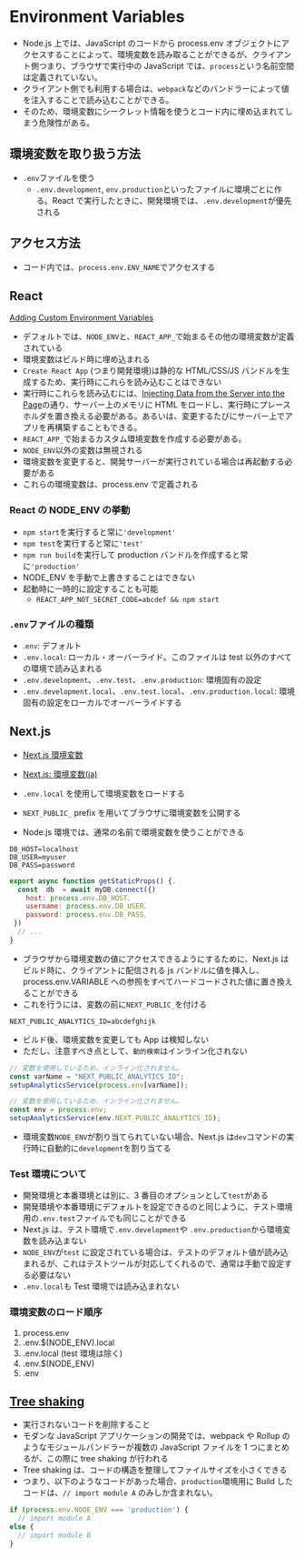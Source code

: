 # Environment Variables

- Node.js 上では、JavaScript のコードから process.env オブジェクトにアクセスすることによって、環境変数を読み取ることができるが、クライアント側つまり、ブラウザで実行中の JavaScript では、`process`という名前空間は定義されていない。
- クライアント側でも利用する場合は、`webpack`などのバンドラーによって値を注入することで読み込むことができる。
- そのため、環境変数にシークレット情報を使うとコード内に埋め込まれてしまう危険性がある。

## 環境変数を取り扱う方法

- `.env`ファイルを使う
  - `.env.development`, `env.production`といったファイルに環境ごとに作る。React で実行したときに、開発環境では、`.env.development`が優先される

## アクセス方法

- コード内では、`process.env.ENV_NAME`でアクセスする

## React

[Adding Custom Environment Variables](https://create-react-app.dev/docs/adding-custom-environment-variables/)

- デフォルトでは、`NODE_ENV`と、`REACT_APP_`で始まるその他の環境変数が定義されている
- 環境変数はビルド時に埋め込まれる
- `Create React App` (つまり開発環境)は静的な HTML/CSS/JS バンドルを生成するため、実行時にこれらを読み込むことはできない
- 実行時にこれらを読み込むには、[Injecting Data from the Server into the Page](https://create-react-app.dev/docs/title-and-meta-tags/#injecting-data-from-the-server-into-the-page)の通り、サーバー上のメモリに HTML をロードし、実行時にプレースホルダを置き換える必要がある。あるいは、変更するたびにサーバー上でアプリを再構築することもできる。
- `REACT_APP_`で始まるカスタム環境変数を作成する必要がある。
- `NODE_ENV`以外の変数は無視される
- 環境変数を変更すると、開発サーバーが実行されている場合は再起動する必要がある
- これらの環境変数は、process.env で定義される

### React の NODE_ENV の挙動

- `npm start`を実行すると常に`'development'`
- `npm test`を実行すると常に`'test'`
- `npm run build`を実行して production バンドルを作成すると常に`'production'`
- NODE_ENV を手動で上書きすることはできない
- 起動時に一時的に設定することも可能
  - `REACT_APP_NOT_SECRET_CODE=abcdef && npm start`

### `.env`ファイルの種類

- .`env`: デフォルト
- `.env.local`: ローカル・オーバーライド。このファイルは test 以外のすべての環境で読み込まれる
- `.env.development`、`.env.test`、`.env.production`: 環境固有の設定
- `.env.development.local`、`.env.test.local`、`.env.production.local`: 環境固有の設定をローカルでオーバーライドする

## Next.js

- [Next.js 環境変数](https://nextjs.org/docs/pages/building-your-application/configuring/environment-variables)
- [Next.js: 環境変数(ja)](https://nextjs-ja-translation-docs.vercel.app/docs/basic-features/environment-variables)

- `.env.local` を使用して環境変数をロードする
- `NEXT_PUBLIC_` prefix を用いてブラウザに環境変数を公開する
- Node.js 環境では、通常の名前で環境変数を使うことができる

```env
DB_HOST=localhost
DB_USER=myuser
DB_PASS=password
```

```js
export async function getStaticProps() {.
  const  db  = await myDB.connect({)
    host: process.env.DB_HOST、
    username: process.env.DB_USER、
    password: process.env.DB_PASS、
 })
  // ...
}
```

- ブラウザから環境変数の値にアクセスできるようにするために、Next.js はビルド時に、クライアントに配信される js バンドルに値を挿入し、process.env.VARIABLE への参照をすべてハードコードされた値に置き換えることができる
- これを行うには、変数の前に`NEXT_PUBLIC_`を付ける

```env
NEXT_PUBLIC_ANALYTICS_ID=abcdefghijk
```

- ビルド後、環境変数を変更しても App は検知しない
- ただし、注意すべき点として、`動的検索`はインライン化されない

```js
// 変数を使用しているため、インライン化されません。
const varName = "NEXT_PUBLIC_ANALYTICS_ID";
setupAnalyticsService(process.env[varName]);

// 変数を使用しているため、インライン化されません。
const env = process.env;
setupAnalyticsService(env.NEXT_PUBLIC_ANALYTICS_ID);
```

- 環境変数`NODE_ENV`が割り当てられていない場合、Next.js は`dev`コマンドの実行時に自動的に`development`を割り当てる

### Test 環境について

- 開発環境と本番環境とは別に、3 番目のオプションとして`test`がある
- 開発環境や本番環境にデフォルトを設定できるのと同じように、テスト環境用の`.env.test`ファイルでも同じことができる
- Next.js は、テスト環境で`.env.development`や `.env.production`から環境変数を読み込まない
- `NODE_ENV`が`test` に設定されている場合は、テストのデフォルト値が読み込まれるが、これはテストツールが対応してくれるので、通常は手動で設定する必要はない
- `.env.local`も Test 環境では読み込まれない

### 環境変数のロード順序

1. process.env
2. .env.$(NODE_ENV).local
3. .env.local (test 環境は除く)
4. .env.$(NODE_ENV)
5. .env

## [Tree shaking](https://developer.mozilla.org/ja/docs/Glossary/Tree_shaking)

- 実行されないコードを削除すること
- モダンな JavaScript アプリケーションの開発では、webpack や Rollup のようなモジュールバンドラーが複数の JavaScript ファイルを 1 つにまとめるが、この際に tree shaking が行われる
- Tree shaking は、コードの構造を整理してファイルサイズを小さくできる
- つまり、以下のようなコードがあった場合、`production`環境用に Build したコードは、`// import module A` のみしか含まれない。

```ts
if (process.env.NODE_ENV === 'production') {
  // import module A
else {
  // import module B
}
```
